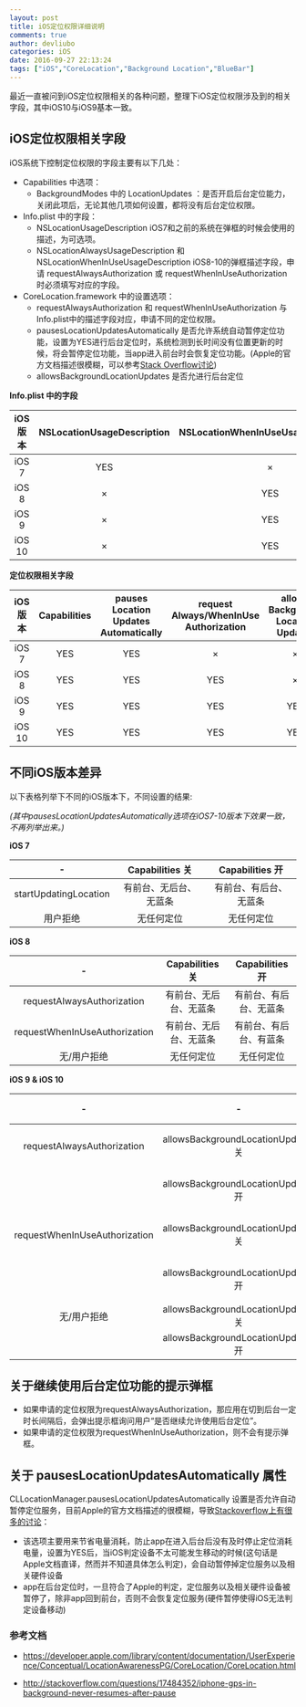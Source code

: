 ```yaml
---
layout: post
title: iOS定位权限详细说明
comments: true
author: devliubo
categories: iOS
date: 2016-09-27 22:13:24
tags: ["iOS","CoreLocation","Background Location","BlueBar"]
---
```



最近一直被问到iOS定位权限相关的各种问题，整理下iOS定位权限涉及到的相关字段，其中iOS10与iOS9基本一致。

<!-- more -->

## iOS定位权限相关字段

iOS系统下控制定位权限的字段主要有以下几处：

* Capabilities 中选项：
    * BackgroundModes 中的 LocationUpdates ：是否开启后台定位能力，关闭此项后，无论其他几项如何设置，都将没有后台定位权限。
* Info.plist 中的字段：
    * NSLocationUsageDescription iOS7和之前的系统在弹框的时候会使用的描述，为可选项。
    * NSLocationAlwaysUsageDescription 和 NSLocationWhenInUseUsageDescription iOS8-10的弹框描述字段，申请 requestAlwaysAuthorization 或 requestWhenInUseAuthorization 时必须填写对应的字段。
* CoreLocation.framework 中的设置选项：
    * requestAlwaysAuthorization 和 requestWhenInUseAuthorization 与Info.plist中的描述字段对应，申请不同的定位权限。
    * pausesLocationUpdatesAutomatically 是否允许系统自动暂停定位功能，设置为YES进行后台定位时，系统检测到长时间没有位置更新的时候，将会暂停定位功能，当app进入前台时会恢复定位功能。(Apple的官方文档描述很模糊，可以参考[Stack Overflow讨论](http://stackoverflow.com/questions/17484352/iphone-gps-in-background-never-resumes-after-pause))
    * allowsBackgroundLocationUpdates 是否允进行后台定位

**Info.plist 中的字段**

|iOS版本|NSLocationUsageDescription|NSLocationWhenInUseUsageDescription|NSLocationAlwaysUsageDescription|
|:----:|:----:|:----:|:----:|
| iOS 7  | YES | × | × |
| iOS 8  | × | YES | YES |
| iOS 9  | × | YES | YES |
| iOS 10 | × | YES | YES |

**定位权限相关字段**

|iOS版本|Capabilities|pauses Location Updates Automatically|request Always/WhenInUse Authorization|allows Background Location Updates|BlueBar|
|:----:|:----:|:----:|:----:|:----:|:----:|
| iOS 7  | YES | YES | × | × | × |
| iOS 8  | YES | YES | YES | × | YES |
| iOS 9  | YES | YES | YES | YES | YES |
| iOS 10 | YES | YES | YES | YES | YES | 


## 不同iOS版本差异

以下表格列举下不同的iOS版本下，不同设置的结果:

*(其中pausesLocationUpdatesAutomatically选项在iOS7-10版本下效果一致，不再列举出来。)*

**iOS 7**

| - | Capabilities 关 | Capabilities 开 |
|:----:|:----:|:----:|
| startUpdatingLocation | 有前台、无后台、无蓝条 | 有前台、有后台、无蓝条 |
| 用户拒绝 | 无任何定位 | 无任何定位 |

**iOS 8**

| - | Capabilities 关 | Capabilities 开 |
|:----:|:----:|:----:|
| requestAlwaysAuthorization | 有前台、无后台、无蓝条 | 有前台、有后台、无蓝条 |
| requestWhenInUseAuthorization | 有前台、无后台、无蓝条 | 有前台、有后台、有蓝条 |
| 无/用户拒绝 | 无任何定位 | 无任何定位 |

**iOS 9 & iOS 10**

| - | - | Capabilities 关 | Capabilities 开 |
|:----:|:----:|:----:|:----:|
| requestAlwaysAuthorization | allowsBackgroundLocationUpdates关 | 有前台、无后台、无蓝条 | 有前台、无后台、无蓝条 |
| | allowsBackgroundLocationUpdates开 | iOS抛出Crash | 有前台、有后台、无蓝条 |
| requestWhenInUseAuthorization | allowsBackgroundLocationUpdates关 | 有前台、无后台、无蓝条 | 有前台、无后台、无蓝条 |
| | allowsBackgroundLocationUpdates开 | iOS抛出Crash | 有前台、有后台、有蓝条 |
| 无/用户拒绝 | allowsBackgroundLocationUpdates关 | 无任何定位 | 无任何定位 |
| | allowsBackgroundLocationUpdates开 | iOS抛出Crash | 无任何定位 |


## 关于继续使用后台定位功能的提示弹框

* 如果申请的定位权限为requestAlwaysAuthorization，那应用在切到后台一定时长间隔后，会弹出提示框询问用户“是否继续允许使用后台定位”。
* 如果申请的定位权限为requestWhenInUseAuthorization，则不会有提示弹框。


## 关于 pausesLocationUpdatesAutomatically 属性

CLLocationManager.pausesLocationUpdatesAutomatically 设置是否允许自动暂停定位服务，目前Apple的官方文档描述的很模糊，导致[Stackoverflow上有很多的讨论](http://stackoverflow.com/questions/17484352/iphone-gps-in-background-never-resumes-after-pause)：

* 该选项主要用来节省电量消耗，防止app在进入后台后没有及时停止定位消耗电量，设置为YES后，当iOS判定设备不太可能发生移动的时候(这句话是Apple文档直译，然而并不知道具体怎么判定)，会自动暂停掉定位服务以及相关硬件设备
* app在后台定位时，一旦符合了Apple的判定，定位服务以及相关硬件设备被暂停了，除非app回到前台，否则不会恢复定位服务(硬件暂停使得iOS无法判定设备移动)



### 参考文档

* <https://developer.apple.com/library/content/documentation/UserExperience/Conceptual/LocationAwarenessPG/CoreLocation/CoreLocation.html>

* <http://stackoverflow.com/questions/17484352/iphone-gps-in-background-never-resumes-after-pause>
